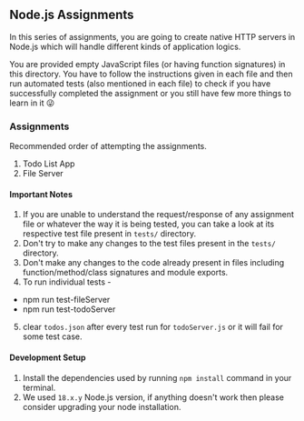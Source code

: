 ## Node.js Assignments
In this series of assignments, you are going to create native HTTP servers in Node.js which will handle different kinds of application logics.

You are provided empty JavaScript files (or having function signatures) in this directory. You have to follow the instructions given in each file and then run automated tests (also mentioned in each file) to check if you have successfully completed the assignment or you still have few more things to learn in it 😜

### Assignments
Recommended order of attempting the assignments.
1. Todo List App
2. File Server

#### Important Notes
1. If you are unable to understand the request/response of any assignment file or whatever the way it is being tested, you can take a look at its respective test file present in `tests/` directory.
2. Don't try to make any changes to the test files present in the `tests/` directory.
3. Don't make any changes to the code already present in files including function/method/class signatures and module exports.
4. To run individual tests - 
 - npm run test-fileServer
 - npm run test-todoServer
5. clear `todos.json` after every test run for `todoServer.js` or it will fail for some test case.

#### Development Setup
1. Install the dependencies used by running `npm install` command in your terminal.
2. We used `18.x.y` Node.js version, if anything doesn't work then please consider upgrading your node installation.
